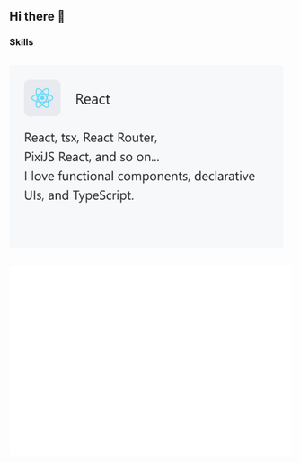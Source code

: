 ## Hi there 👋

### Skills

<div>

<div style="float: left; margin-right: 16px;">

![](/assets/Frame6.svg)

</div>
<div style="float: left;">

![](/assets/comp.svg)

</div>
</div>

<!--
**zemelua/zemelua** is a ✨ _special_ ✨ repository because its `README.md` (this file) appears on your GitHub profile.

Here are some ideas to get you started:

- 🔭 I’m currently working on ...
- 🌱 I’m currently learning ...
- 👯 I’m looking to collaborate on ...
- 🤔 I’m looking for help with ...
- 💬 Ask me about ...
- 📫 How to reach me: ...
- 😄 Pronouns: ...
- ⚡ Fun fact: ...
-->
